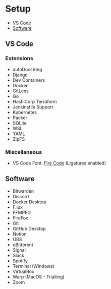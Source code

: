 # Setup
- [VS Code](https://github.com/Cornelij/Setup/blob/main/README.md#vs-code)
- [Software](https://github.com/Cornelij/Setup/blob/main/README.md#software)


## VS Code

### Extensions
- autoDocstring
- Django
- Dev Containers
- Docker
- GitLens
- Go
- HashiCorp Terraform
- Jenkinsfile Support
- Kubernetes
- Packer
- SQLite
- WSL
- YAML
- ZipFS

### Miscellaneous
- VS Code Font: [Fire Code](https://github.com/tonsky/FiraCode) (Ligatures enabled)

## Software
- Bitwarden
- Discord
- Docker Desktop
- F.lux
- FFMPEG
- FireFox
- Git
- GitHub Desktop
- Notion
- OBS
- qBittorent
- Signal
- Slack
- Spotify
- Terminal (Windows)
- VirtualBox
- Warp (MacOS - Trialling)
- Zoom
